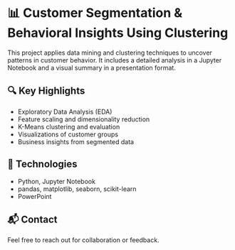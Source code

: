 # 📊 Customer Segmentation & Behavioral Insights Using Clustering

This project applies data mining and clustering techniques to uncover patterns in customer behavior. It includes a detailed analysis in a Jupyter Notebook and a visual summary in a presentation format.

## 🔍 Key Highlights

- Exploratory Data Analysis (EDA)
- Feature scaling and dimensionality reduction
- K-Means clustering and evaluation
- Visualizations of customer groups
- Business insights from segmented data

## 🚀 Technologies

- Python, Jupyter Notebook
- pandas, matplotlib, seaborn, scikit-learn
- PowerPoint

## 📬 Contact

Feel free to reach out for collaboration or feedback.
